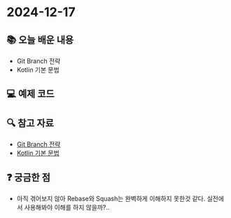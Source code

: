 # 2024-12-17

## 📚 오늘 배운 내용

- Git Branch 전략
- Kotlin 기본 문법

## 💻 예제 코드

<!-- 실습한 코드나 예제를 추가 -->

## 🔍 참고 자료

- [Git Branch 전략](../topics/git.md)
- [Kotlin 기본 문법](../topics/kotlin.md)

## ❓ 궁금한 점

- 아직 겪어보지 않아 Rebase와 Squash는 완벽하게 이해하지 못한것 같다. 실전에서 사용해봐야 이해를 하지 않을까?..